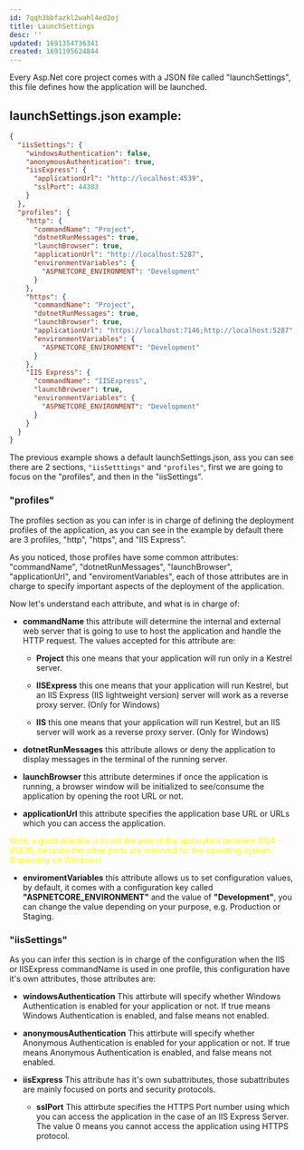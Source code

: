 ```yaml
---
id: 7qqh3bbfazkl2wahl4ed2oj
title: LaunchSettings
desc: ''
updated: 1691354736341
created: 1691195624844
---
```


Every Asp.Net core project comes with a JSON file called "launchSettings", this file defines how the application will be launched.

## launchSettings.json example:

```JSON
{
  "iisSettings": {
    "windowsAuthentication": false,
    "anonymousAuthentication": true,
    "iisExpress": {
      "applicationUrl": "http://localhost:4539",
      "sslPort": 44303
    }
  },
  "profiles": {
    "http": {
      "commandName": "Project",
      "dotnetRunMessages": true,
      "launchBrowser": true,
      "applicationUrl": "http://localhost:5287",
      "environmentVariables": {
        "ASPNETCORE_ENVIRONMENT": "Development"
      }
    },
    "https": {
      "commandName": "Project",
      "dotnetRunMessages": true,
      "launchBrowser": true,
      "applicationUrl": "https://localhost:7146;http://localhost:5287",
      "environmentVariables": {
        "ASPNETCORE_ENVIRONMENT": "Development"
      }
    },
    "IIS Express": {
      "commandName": "IISExpress",
      "launchBrowser": true,
      "environmentVariables": {
        "ASPNETCORE_ENVIRONMENT": "Development"
      }
    }
  }
}
```

The previous example shows a default launchSettings.json, ass you can see there are 2 sections, <code>"iisSetttings"</code> and <code>"profiles"</code>, first we are going to focus on the "profiles", and then in the "iisSettings".

### "profiles"

The profiles section as you can infer is in charge of defining the deployment profiles of the application, as you can see in the example by default there are 3 profiles, "http", "https", and "IIS Express".

As you noticed, those profiles have some common attributes: "commandName", "dotnetRunMessages", "launchBrowser", "applicationUrl", and "enviromentVariables", each of those attributes are in charge to specify important aspects of the deployment of the application.

Now let's understand each attribute, and what is in charge of:

- **commandName** this attribute will determine the internal and external web server that is going to use to host the application and handle the HTTP request. The values accepted for this attribute are:

    - **Project** this one means that your application will run only in a Kestrel server.

    - **IISExpress** this one means that your application will run Kestrel, but an IIS Express (IIS lightweight version) server will work as a reverse proxy server. (Only for Windows)

    - **IIS** this one means that your application will run Kestrel, but an IIS server will work as a reverse proxy server. (Only for Windows)

- **dotnetRunMessages** this attribute allows or deny the application to display messages in the terminal of the running server.

- **launchBrowser** this attribute determines if once the application is running, a browser window will be initialized to see/consume the application by opening the root URL or not.

- **applicationUrl** this attribute specifies the application base URL or URLs which you can access the application.
<p style="color:yellow">Note: a good practice is to set the port of the application between 1024 - 65536, because the other ports are reserved for the operating system. (Especially on Windows)</p>

- **enviromentVariables** this attribute allows us to set configuration values, by default, it comes with a configuration key called **"ASPNETCORE_ENVIRONMENT"** and the value of **"Development"**, you can change the value depending on your purpose, e.g. Production or Staging.

### "iisSettings"

As you can infer this section is in charge of the configuration when the IIS or IISExpress commandName is used in one profile, this configuration have it's own attributes, those attributes are:

- **windowsAuthentication** This attirbute will specify whether Windows Authentication is enabled for your application or not. If true means Windows Authentication is enabled, and false means not enabled.

- **anonymousAuthentication** This attirbute will specify whether Anonymous Authentication is enabled for your application or not. If true means Anonymous Authentication is enabled, and false means not enabled.

- **iisExpress** This attribute has it's own subattributes, those subattributes are mainly focused on ports and security protocols.

    - **sslPort** This attirbute specifies the HTTPS Port number using which you can access the application in the case of an IIS Express Server. The value 0 means you cannot access the application using HTTPS protocol.